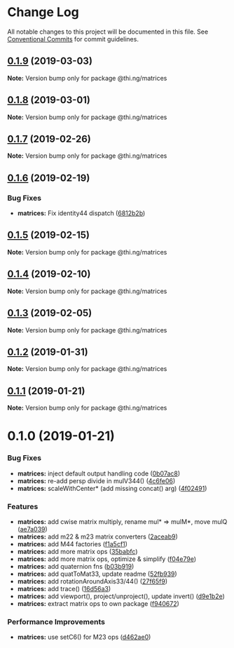 # Change Log

All notable changes to this project will be documented in this file.
See [Conventional Commits](https://conventionalcommits.org) for commit guidelines.

## [0.1.9](https://github.com/thi-ng/umbrella/compare/@thi.ng/matrices@0.1.8...@thi.ng/matrices@0.1.9) (2019-03-03)

**Note:** Version bump only for package @thi.ng/matrices





## [0.1.8](https://github.com/thi-ng/umbrella/compare/@thi.ng/matrices@0.1.7...@thi.ng/matrices@0.1.8) (2019-03-01)

**Note:** Version bump only for package @thi.ng/matrices





## [0.1.7](https://github.com/thi-ng/umbrella/compare/@thi.ng/matrices@0.1.6...@thi.ng/matrices@0.1.7) (2019-02-26)

**Note:** Version bump only for package @thi.ng/matrices





## [0.1.6](https://github.com/thi-ng/umbrella/compare/@thi.ng/matrices@0.1.5...@thi.ng/matrices@0.1.6) (2019-02-19)


### Bug Fixes

* **matrices:** Fix identity44 dispatch ([6812b2b](https://github.com/thi-ng/umbrella/commit/6812b2b))





## [0.1.5](https://github.com/thi-ng/umbrella/compare/@thi.ng/matrices@0.1.4...@thi.ng/matrices@0.1.5) (2019-02-15)

**Note:** Version bump only for package @thi.ng/matrices





## [0.1.4](https://github.com/thi-ng/umbrella/compare/@thi.ng/matrices@0.1.3...@thi.ng/matrices@0.1.4) (2019-02-10)

**Note:** Version bump only for package @thi.ng/matrices





## [0.1.3](https://github.com/thi-ng/umbrella/compare/@thi.ng/matrices@0.1.2...@thi.ng/matrices@0.1.3) (2019-02-05)

**Note:** Version bump only for package @thi.ng/matrices





## [0.1.2](https://github.com/thi-ng/umbrella/compare/@thi.ng/matrices@0.1.1...@thi.ng/matrices@0.1.2) (2019-01-31)

**Note:** Version bump only for package @thi.ng/matrices





## [0.1.1](https://github.com/thi-ng/umbrella/compare/@thi.ng/matrices@0.1.0...@thi.ng/matrices@0.1.1) (2019-01-21)

**Note:** Version bump only for package @thi.ng/matrices





# 0.1.0 (2019-01-21)


### Bug Fixes

* **matrices:** inject default output handling code ([0b07ac8](https://github.com/thi-ng/umbrella/commit/0b07ac8))
* **matrices:** re-add persp divide in mulV344() ([4c6fe06](https://github.com/thi-ng/umbrella/commit/4c6fe06))
* **matrices:** scaleWithCenter* (add missing concat() arg) ([4f02491](https://github.com/thi-ng/umbrella/commit/4f02491))


### Features

* **matrices:** add cwise matrix multiply, rename mul* => mulM*, move mulQ ([ae7a039](https://github.com/thi-ng/umbrella/commit/ae7a039))
* **matrices:** add m22 & m23 matrix converters ([2aceab9](https://github.com/thi-ng/umbrella/commit/2aceab9))
* **matrices:** add M44 factories ([f1a5cf1](https://github.com/thi-ng/umbrella/commit/f1a5cf1))
* **matrices:** add more matrix ops ([35babfc](https://github.com/thi-ng/umbrella/commit/35babfc))
* **matrices:** add more matrix ops, optimize & simplify ([f04e79e](https://github.com/thi-ng/umbrella/commit/f04e79e))
* **matrices:** add quaternion fns ([b03b919](https://github.com/thi-ng/umbrella/commit/b03b919))
* **matrices:** add quatToMat33, update readme ([52fb939](https://github.com/thi-ng/umbrella/commit/52fb939))
* **matrices:** add rotationAroundAxis33/44() ([27f65f9](https://github.com/thi-ng/umbrella/commit/27f65f9))
* **matrices:** add trace() ([16d56a3](https://github.com/thi-ng/umbrella/commit/16d56a3))
* **matrices:** add viewport(), project/unproject(), update invert() ([d9e1b2e](https://github.com/thi-ng/umbrella/commit/d9e1b2e))
* **matrices:** extract matrix ops to own package ([f940672](https://github.com/thi-ng/umbrella/commit/f940672))


### Performance Improvements

* **matrices:** use setC6() for M23 ops ([d462ae0](https://github.com/thi-ng/umbrella/commit/d462ae0))
